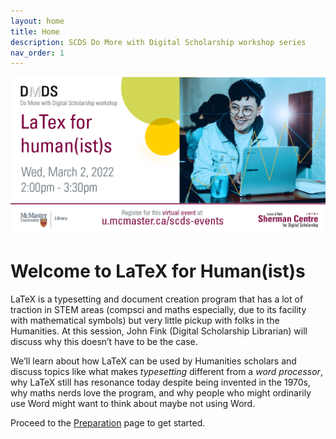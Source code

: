 ```yaml
---
layout: home
title: Home
description: SCDS Do More with Digital Scholarship workshop series
nav_order: 1
---
```


<img src="assets/img/TWITTER-LaTeX for human Mar 2.png" alt="Workshop Title Slide" width="720">

# Welcome to LaTeX for Human(ist)s 

LaTeX is a typesetting and document creation program that has a lot of traction in STEM areas (compsci and maths especially, due to its facility with mathematical symbols) but very little pickup with folks in the Humanities. At this session, John Fink (Digital Scholarship Librarian) will discuss why this doesn’t have to be the case.

We’ll learn about how LaTeX can be used by Humanities scholars and discuss topics like what makes *typesetting* different from a *word processor*, why LaTeX still has resonance today despite being invented in the 1970s, why maths nerds love the program, and why people who might ordinarily use Word might want to think about maybe not using Word. 

Proceed to the [Preparation](preparation) page to get started.



